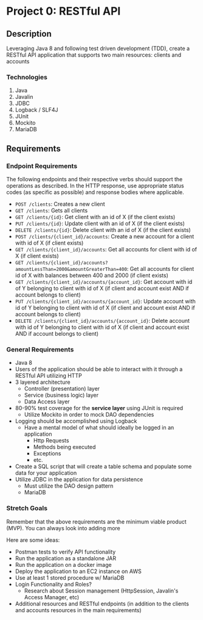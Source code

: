 # Project 0: RESTful API

## Description
Leveraging Java 8 and following test driven development (TDD), create a RESTful API application that supports two main resources: clients and accounts

### Technologies
1. Java
2. Javalin
3. JDBC
4. Logback / SLF4J
5. JUnit
6. Mockito
7. MariaDB

## Requirements

### Endpoint Requirements
The following endpoints and their respective verbs should support the operations as described. In the HTTP response, use appropriate status codes (as specific as possible) and response bodies where applicable.

- `POST /clients`: Creates a new client
- `GET /clients`: Gets all clients
- `GET /clients/{id}`: Get client with an id of X (if the client exists)
- `PUT /clients/{id}`: Update client with an id of X (if the client exists)
- `DELETE /clients/{id}`: Delete client with an id of X (if the client exists)
- `POST /clients/{client_id}/accounts`: Create a new account for a client with id of X (if client exists)
- `GET /clients/{client_id}/accounts`: Get all accounts for client with id of X (if client exists)
- `GET /clients/{client_id}/accounts?amountLessThan=2000&amountGreaterThan=400`: Get all accounts for client id of X with balances between 400 and 2000 (if client exists)
- `GET /clients/{client_id}/accounts/{account_id}`: Get account with id of Y belonging to client with id of X (if client and account exist AND if account belongs to client)
- `PUT /clients/{client_id}/accounts/{account_id}`: Update account with id of Y belonging to client with id of X (if client and account exist AND if account belongs to client)
- `DELETE /clients/{client_id}/accounts/{account_id}`: Delete account with id of Y belonging to client with id of X (if client and account exist AND if account belongs to client)

### General Requirements
- Java 8
- Users of the application should be able to interact with it through a RESTful API utilizing HTTP
- 3 layered architecture
    - Controller (presentation) layer
    - Service (business logic) layer
    - Data Access layer
- 80-90% test coverage for the **service layer** using JUnit is required
    - Utilize Mockito in order to mock DAO dependencies
- Logging should be accomplished using Logback
    - Have a mental model of what should ideally be logged in an application
        - Http Requests
        - Methods being executed
        - Exceptions
        - etc.
- Create a SQL script that will create a table schema and populate some data for your application
- Utilize JDBC in the application for data persistence
    - Must utilize the DAO design pattern
    - MariaDB

### Stretch Goals
Remember that the above requirements are the minimum viable product (MVP). You can always look into adding more

Here are some ideas:
- Postman tests to verify API functionality
- Run the application as a standalone JAR
- Run the application on a docker image
- Deploy the application to an EC2 instance on AWS
- Use at least 1 stored procedure w/ MariaDB
- Login Functionality and Roles?
    - Research about Session management (HttpSession, Javalin's Access Manager, etc)
- Additional resources and RESTful endpoints (in addition to the clients and accounts resources in the main requirements)
